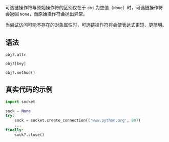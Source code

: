 可选链操作符与原始操作符的区别仅在于 `obj` 为空值（`None`）时，可选链操作符会返回 `None`，而原始操作符会抛出异常。

当尝试访问可能不存在的对象属性时，可选链操作符将会使表达式更短、更简明。

## 语法

```
obj?.attr

obj?[key]

obj?.method()
```

## 真实代码的示例

```python
import socket

sock = None
try:
    sock = socket.create_connection(('www.python.org', 80))
    ...
finally:
    sock?.close()
```
